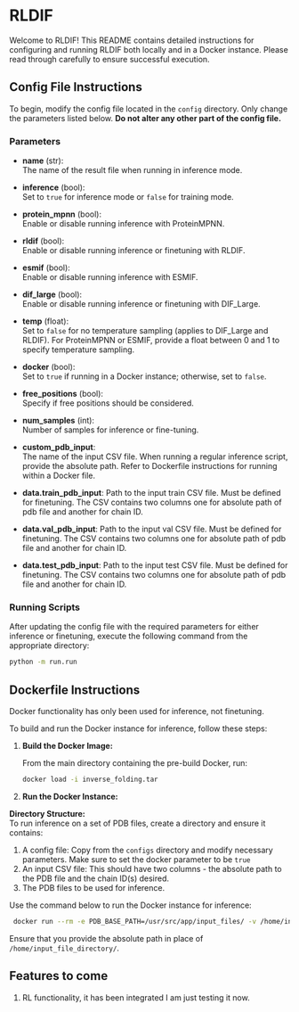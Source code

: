 # RLDIF

Welcome to RLDIF! This README contains detailed instructions for configuring and running RLDIF both locally and in a Docker instance. Please read through carefully to ensure successful execution.

## Config File Instructions

To begin, modify the config file located in the `config` directory. Only change the parameters listed below. **Do not alter any other part of the config file.**

### Parameters

- **name** (str):  
  The name of the result file when running in inference mode.

- **inference** (bool):  
  Set to `true` for inference mode or `false` for training mode.

- **protein_mpnn** (bool):  
  Enable or disable running inference with ProteinMPNN.

- **rldif** (bool):  
  Enable or disable running inference or finetuning with RLDIF.

- **esmif** (bool):  
  Enable or disable running inference with ESMIF.

- **dif_large** (bool):  
  Enable or disable running inference or finetuning with DIF_Large.

- **temp** (float):  
  Set to `false` for no temperature sampling (applies to DIF_Large and RLDIF). For ProteinMPNN or ESMIF, provide a float between 0 and 1 to specify temperature sampling.

- **docker** (bool):  
  Set to `true` if running in a Docker instance; otherwise, set to `false`.

- **free_positions** (bool):  
  Specify if free positions should be considered.

- **num_samples** (int):  
  Number of samples for inference or fine-tuning.

- **custom_pdb_input**:  
  The name of the input CSV file. When running a regular inference script, provide the absolute path. Refer to Dockerfile instructions for running within a Docker file.

- **data.train_pdb_input**:
  Path to the input train CSV file. Must be defined for finetuning. The CSV contains two columns one for absolute path of pdb file and another for chain ID.

- **data.val_pdb_input**:
  Path to the input val CSV file. Must be defined for finetuning. The CSV contains two columns one for absolute path of pdb file and another for chain ID.

- **data.test_pdb_input**:
  Path to the input test CSV file. Must be defined for finetuning. The CSV contains two columns one for absolute path of pdb file and another for chain ID.

### Running Scripts

After updating the config file with the required parameters for either inference or finetuning, execute the following command from the appropriate directory:

```bash
python -m run.run
```

## Dockerfile Instructions 

Docker functionality has only been used for inference, not finetuning.

To build and run the Docker instance for inference, follow these steps:

1. **Build the Docker Image:**

   From the main directory containing the pre-build Docker, run:

   ```bash
   docker load -i inverse_folding.tar
   ```
2. **Run the Docker Instance:**

  **Directory Structure:**  
  To run inference on a set of PDB files, create a directory and ensure it contains:
  1. A config file: Copy from the `configs` directory and modify necessary parameters. Make sure to set the docker parameter to be `true`
  2. An input CSV file: This should have two columns - the absolute path to the PDB file and the chain ID(s) desired.
  3. The PDB files to be used for inference.

   
  Use the command below to run the Docker instance for inference:

  ```bash
   docker run --rm -e PDB_BASE_PATH=/usr/src/app/input_files/ -v /home/input_file_directory/:/usr/src/app/input_files/ --gpus all inverse_folding
   ```

  Ensure that you provide the absolute path in place of `/home/input_file_directory/`.

## Features to come

1. RL functionality, it has been integrated I am just testing it now.



